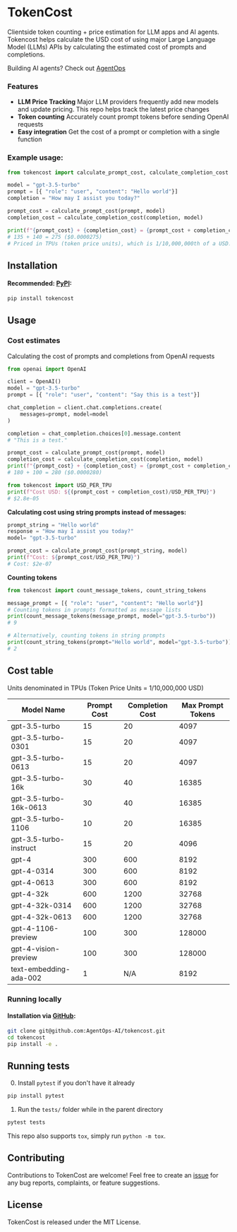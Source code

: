 # TokenCost

Clientside token counting + price estimation for LLM apps and AI agents. Tokencost helps calculate the USD cost of using major Large Language Model (LLMs) APIs by calculating the estimated cost of prompts and completions.

Building AI agents? Check out [AgentOps](https://agentops.ai/?tokencost)


### Features
* **LLM Price Tracking** Major LLM providers frequently add new models and update pricing. This repo helps track the latest price changes
* **Token counting** Accurately count prompt tokens before sending OpenAI requests
* **Easy integration** Get the cost of a prompt or completion with a single function

### Example usage:

```python
from tokencost import calculate_prompt_cost, calculate_completion_cost

model = "gpt-3.5-turbo"
prompt = [{ "role": "user", "content": "Hello world"}]
completion = "How may I assist you today?"

prompt_cost = calculate_prompt_cost(prompt, model)
completion_cost = calculate_completion_cost(completion, model)

print(f"{prompt_cost} + {completion_cost} = {prompt_cost + completion_cost}")
# 135 + 140 = 275 ($0.0000275)
# Priced in TPUs (token price units), which is 1/10,000,000th of a USD.
```

## Installation

#### Recommended: [PyPI](https://pypi.org/project/tokencost/):

```bash
pip install tokencost
```

## Usage

### Cost estimates
Calculating the cost of prompts and completions from OpenAI requests
```python
from openai import OpenAI

client = OpenAI()
model = "gpt-3.5-turbo"
prompt = [{ "role": "user", "content": "Say this is a test"}]

chat_completion = client.chat.completions.create(
    messages=prompt, model=model
)

completion = chat_completion.choices[0].message.content
# "This is a test."

prompt_cost = calculate_prompt_cost(prompt, model)
completion_cost = calculate_completion_cost(completion, model)
print(f"{prompt_cost} + {completion_cost} = {prompt_cost + completion_cost}")
# 180 + 100 = 280 ($0.0000280)

from tokencost import USD_PER_TPU
print(f"Cost USD: ${(prompt_cost + completion_cost)/USD_PER_TPU}")
# $2.8e-05
```

**Calculating cost using string prompts instead of messages:**
```python
prompt_string = "Hello world" 
response = "How may I assist you today?"
model= "gpt-3.5-turbo"

prompt_cost = calculate_prompt_cost(prompt_string, model)
print(f"Cost: ${prompt_cost/USD_PER_TPU}")
# Cost: $2e-07
```

**Counting tokens**

```python
from tokencost import count_message_tokens, count_string_tokens

message_prompt = [{ "role": "user", "content": "Hello world"}]
# Counting tokens in prompts formatted as message lists
print(count_message_tokens(message_prompt, model="gpt-3.5-turbo"))
# 9

# Alternatively, counting tokens in string prompts
print(count_string_tokens(prompt="Hello world", model="gpt-3.5-turbo"))
# 2

```

## Cost table
Units denominated in TPUs (Token Price Units = 1/10,000,000 USD)

| Model Name                | Prompt Cost | Completion Cost | Max Prompt Tokens |
|---------------------------|-------------|-----------------|-------------------|
| gpt-3.5-turbo             | 15          | 20              | 4097              |
| gpt-3.5-turbo-0301        | 15          | 20              | 4097              |
| gpt-3.5-turbo-0613        | 15          | 20              | 4097              |
| gpt-3.5-turbo-16k         | 30          | 40              | 16385             |
| gpt-3.5-turbo-16k-0613    | 30          | 40              | 16385             |
| gpt-3.5-turbo-1106        | 10          | 20              | 16385             |
| gpt-3.5-turbo-instruct    | 15          | 20              | 4096              |
| gpt-4                     | 300         | 600             | 8192              |
| gpt-4-0314                | 300         | 600             | 8192              |
| gpt-4-0613                | 300         | 600             | 8192              |
| gpt-4-32k                 | 600         | 1200            | 32768             |
| gpt-4-32k-0314            | 600         | 1200            | 32768             |
| gpt-4-32k-0613            | 600         | 1200            | 32768             |
| gpt-4-1106-preview        | 100         | 300             | 128000            |
| gpt-4-vision-preview      | 100         | 300             | 128000            |
| text-embedding-ada-002    | 1           | N/A             | 8192              |




### Running locally

#### Installation via [GitHub](https://github.com/AgentOps-AI/tokencost):

```bash
git clone git@github.com:AgentOps-AI/tokencost.git
cd tokencost
pip install -e .
```

## Running tests

0. Install `pytest` if you don't have it already

```python
pip install pytest
```

1. Run the `tests/` folder while in the parent directory

```python
pytest tests
```

This repo also supports `tox`, simply run `python -m tox`.

## Contributing

Contributions to TokenCost are welcome! Feel free to create an [issue](https://github.com/AgentOps-AI/tokencost/issues) for any bug reports, complaints, or feature suggestions.

## License

TokenCost is released under the MIT License.
